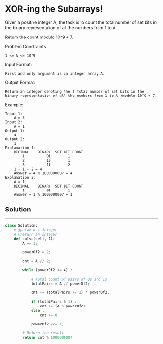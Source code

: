 <h1>XOR-ing the Subarrays!</h1>

<p>
Given a positive integer A, the task is to count the total number of set bits in the binary representation of all the numbers from 1 to A.

Return the count modulo 10^9 + 7.

Problem Constraints

    1 <= A <= 10^9

Input Format:

    First and only argument is an integer array A.
Output Format:

    Return an integer denoting the ( Total number of set bits in the binary representation of all the numbers from 1 to A )modulo 10^9 + 7.

Example:

    Input 1:
        A = 3
    Input 2:
        A = 1
    Output 1:
        4
    Output 2:
        1
    Explanation 1:
        DECIMAL    BINARY  SET BIT COUNT
            1          01        1
            2          10        1
            3          11        2
        1 + 1 + 2 = 4 
        Answer = 4 % 1000000007 = 4
    Explanation 2:
        A = 1
        DECIMAL    BINARY  SET BIT COUNT
            1          01        1
        Answer = 1 % 1000000007 = 1

<h2>Solution</h2>

***

```python
class Solution:
    # @param A : integer
    # @return an integer
    def solve(self, A):
        A += 1;  

        powerOf2 = 2;  

        cnt = A // 2;  
 
        while (powerOf2 <= A) : 
      
            # Total count of pairs of 0s and 1s  
            totalPairs = A // powerOf2;  

            cnt += (totalPairs // 2) * powerOf2;  
      
            if (totalPairs & 1) : 
                cnt += (A % powerOf2) 
            else : 
                cnt += 0

            powerOf2 <<= 1;  
      
        # Return the result  
        return cnt % 1000000007
```